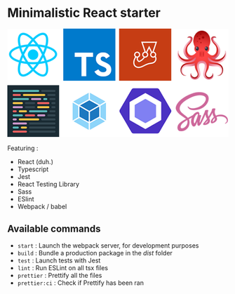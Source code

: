 # Minimalistic React starter

<p align="center">
  <img src="https://raw.githubusercontent.com/ajulienne/react-typescript-starter/master/docs/libraries.png" />
</p>

Featuring :

- React (duh.)
- Typescript
- Jest
- React Testing Library
- Sass
- ESlint
- Webpack / babel

## Available commands

- `start` : Launch the webpack server, for development purposes
- `build` : Bundle a production package in the _dist_ folder
- `test` : Launch tests with Jest
- `lint` : Run ESLint on all tsx files
- `prettier` : Prettify all the files
- `prettier:ci` : Check if Prettify has been ran
